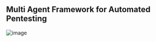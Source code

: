 ## Multi Agent Framework for Automated Pentesting
![image](https://github.com/user-attachments/assets/bdf57f28-b3a9-48c4-804f-926f73cb6708)



